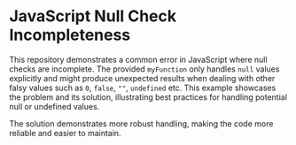 # JavaScript Null Check Incompleteness

This repository demonstrates a common error in JavaScript where null checks are incomplete. The provided `myFunction` only handles `null` values explicitly and might produce unexpected results when dealing with other falsy values such as `0`, `false`, `""`, `undefined` etc.  This example showcases the problem and its solution, illustrating best practices for handling potential null or undefined values.

The solution demonstrates more robust handling, making the code more reliable and easier to maintain.